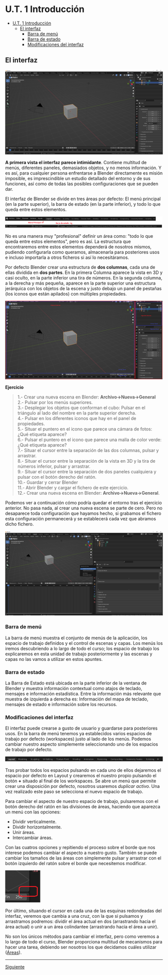 ﻿# U.T. 1 Introducción
- [U.T. 1 Introducción](#ut-1-introducción)
  - [El interfaz](#el-interfaz)
    - [Barra de menú](#barra-de-menú)
    - [Barra de estado](#barra-de-estado)
    - [Modificaciones del interfaz](#modificaciones-del-interfaz)
## El interfaz
![](ut_01_005.png)

**A primera vista el interfaz parece intimidante**. Contiene multitud de menús, diferentes paneles, demasiados objetos, y no menos información. Y es así, para cualquier persona enfrentarse a Blender directamente es misión imposible, es imprescindible un estudio detallado del entorno y de sus funciones, así como de todas las posibles configuraciones que se pueden dar.

El interfaz de Blender se divide en tres áreas por defecto: El menú principal (en la parte superior), la barra de estado (en la parte inferior), y todo lo que queda entre estos elementos.

![](ut_01_006.png)

No es una manera muy "profesional" definir un área como: "todo lo que queda entre estos elementos", pero es así. La estructura que encontraremos entre estos elementos dependerá de nosotros mismos, pudiendo configurarla como queramos, almacenarla para posteriores usos e incluso importarla a otros ficheros si así lo necesitáramos.

Por defecto Blender crear una estructura de **dos columnas**, cada una de ellas dividida en **dos partes**. En la primera Columna aparece la vista en 3D y casi oculto, en la parte inferior una tira de números. En la segunda columna, a la derecha y más pequeña, aparece en la parte superior una estructura jerárquica con los objetos de la escena y justo debajo un panel de pestañas (los iconos que están apilados) con múltiples propiedades.

![](ut_01_007.png)

**Ejercicio**
>1.- Crear una nueva escena en Blender: **Archivo->Nueva->General**<br>
2.- Pulsar por los menús superiores.<br>
3.- Desplegar los objetos que conforman el cubo: Pulsar en el triángulo al lado del nombre en la parte superior derecha.<br>
4.- Pulsar en los diferentes iconos que hay en el panel de propiedades.<br>
5.- Situar el puntero en el icono que parece una cámara de fotos: ¿Qué etiqueta aparece?<br>
6.- Pulsar el puntero en el icono que parece una malla de color verde: ¿Qué etiqueta aparece?<br>
7.- Situar el cursor entre la separación de las dos columnas, pulsar y arrastrar.<br>
8.- Situar el cursor entre la separación de la vista en 3D y la tira de números inferior, pulsar y arrastrar.<br>
9.- Situar el cursor entre la separación de dos paneles cualquiera y pulsar con el botón derecho del ratón.<br>
10.- Guardar y cerrar Blender<br>
11.- Abrir Blender y cargar el fichero de este ejercicio.<br>
12.- Crear una nueva escena en Blender: **Archivo->Nueva->General**.<br>

Podemos ver a continuación cómo podría quedar el entorno tras el ejercicio anterior. No pasa nada, al crear una nueva escena se parte de cero. Pero no desaparece toda configuración que hayamos hecho, si grabamos el fichero esta configuración permanecerá y se establecerá cada vez que abramos dicho fichero.

![](ut_01_008.png)

### Barra de menú
La barra de menú muestra el conjunto de menús de la aplicación, los espacio de trabajo definidos y el control de escenas y capas. Los menús los iremos descubriendo a lo largo de todo el curso; los espacio de trabajo los explicaremos en esta unidad de trabajo posteriormente y las escenas y capas no las vamos a utilizar en estos apuntes.

### Barra de estado
La Barra de Estado está ubicada en la parte inferior de la ventana de Blender y muestra información contextual como atajos de teclado, mensajes e información estadística. Entre la información más relevante que muestra de izquierda a derecha es: Información del mapa de teclado, mensajes de estado e información sobre los recursos. 

### Modificaciones del interfaz
El interfaz puede crearse a gusto de usuario y guardarse para posteriores usos. En la barra de menú tenemos ya establecidos varios espacios de trabajo por defecto (workspaces) justo al lado de los menús. Podemos cambiar nuestro aspecto simplemente seleccionando uno de los espacios de trabajo por defecto.

![](ut_01_009.png)

Tras probar todos los espacios pulsando en cada uno de ellos dejaremos el espacio por defecto en Layout y crearemos el nuestro propio pulsando el botón **+** situado al final de los workspaces. Se abre un menú que permite crear una disposición por defecto, nosotros usaremos *duplicar activo*. Una vez realizado este paso se selecciona el nuevo espacio de trabajo.

Para cambiar el aspecto de nuestro espacio de trabajo, pulsaremos con el botón derecho del ratón en las divisiones de áreas, haciendo que aparezca un menú con las opciones:
- Dividir verticalmente.
- Dividir horizontalmente.
- Unir áreas.
- Intercambiar áreas.

Con las cuatros opciones y repitiendo el proceso sobre el borde que nos interese podemos cambiar el aspecto a nuestro gusto. También se puede cambiar los tamaños de las áreas con simplemente pulsar y arrastrar con el botón izquierdo del ratón sobre el borde que necesitemos modificar.

![](ut_01_010.png)

Por último, situando el cursor en cada una de las esquinas redondeadas del interfaz, veremos que cambia a una cruz, con la que si pulsamos y arrastramos podremos: dividir el área actual en dos (arrastrando hacia el área actual) o unir a un área colindantee (arrastrando hacia el área a unir).

No son los únicos métodos para cambiar el interfaz, pero como veremos a lo largo de todo el curso, Blender proporciona multitud de mecanismos para hacer una tarea, debiendo ser nosotros los que decidamos cuáles utilizar ([Áreas](https://docs.blender.org/manual/es/3.2/interface/window_system/areas.html)).




---
[Siguiente](ut_1_03.md)
